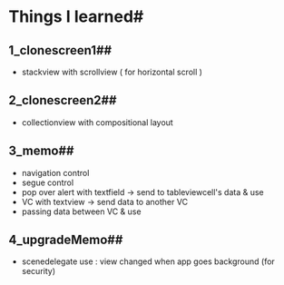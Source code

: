 # Things I learned#

## 1_clonescreen1##
- stackview with scrollview ( for horizontal scroll )

## 2_clonescreen2##
- collectionview with compositional layout

## 3_memo##
- navigation control
- segue control
- pop over alert with textfield -> send to tableviewcell's data & use
- VC with textview -> send data to another VC
- passing data between VC & use

## 4_upgradeMemo##
- scenedelegate use
: view changed when app goes background (for security)
